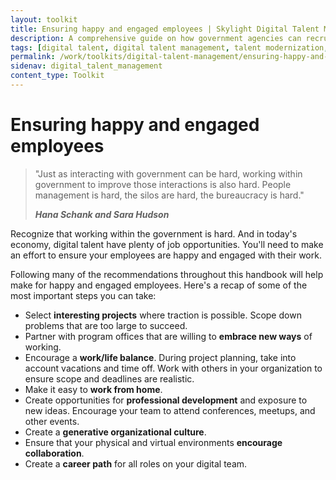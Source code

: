 ```yaml
---
layout: toolkit
title: Ensuring happy and engaged employees | Skylight Digital Talent Management Handbook
description: A comprehensive guide on how government agencies can recruit, hire, onboard, and retain digital talent.
tags: [digital talent, digital talent management, talent modernization, guide]
permalink: /work/toolkits/digital-talent-management/ensuring-happy-and-engaged-employees/
sidenav: digital_talent_management
content_type: Toolkit
---
```


# Ensuring happy and engaged employees

<blockquote class="post-blockquote" cite="https://www.newamerica.org/public-interest-technology/reports/problem-solving-government/what-the-work-really-looks-like/">
<p>"Just as interacting with government can be hard, working within government to improve those interactions is also hard. People management is hard, the silos are hard, the bureaucracy is hard."</p>
<cite><strong>Hana Schank and Sara Hudson</strong></cite>
</blockquote>

Recognize that working within the government is hard. And in today's economy, digital talent have plenty of job opportunities. You'll need to make an effort to ensure your employees are happy and engaged with their work.

Following many of the recommendations throughout this handbook will help make for happy and engaged employees. Here's a recap of some of the most important steps you can take:

- Select **interesting projects** where traction is possible. Scope down problems that are too large to succeed.
- Partner with program offices that are willing to **embrace new ways** of working.
- Encourage a **work/life balance**. During project planning, take into account vacations and time off. Work with others in your organization to ensure scope and deadlines are realistic.
- Make it easy to **work from home**.
- Create opportunities for **professional development** and exposure to new ideas. Encourage your team to attend conferences, meetups, and other events.
- Create a **generative organizational culture**.
- Ensure that your physical and virtual environments **encourage collaboration**.
- Create a **career path** for all roles on your digital team.
